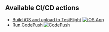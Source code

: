 ## Available CI/CD actions

- [Build iOS and upload to TestFlight](https://github.com/withDustin/u-connect-ci/actions/workflows/ios-app.yml) [![iOS App](https://github.com/withDustin/u-connect-ci/actions/workflows/ios-app.yml/badge.svg)](https://github.com/withDustin/u-connect-ci/actions/workflows/ios-app.yml)
- [Run CodePush](https://github.com/withDustin/u-connect-ci/actions/workflows/codepush.yml) [![CodePush](https://github.com/withDustin/u-connect-ci/actions/workflows/codepush.yml/badge.svg)](https://github.com/withDustin/u-connect-ci/actions/workflows/codepush.yml)
